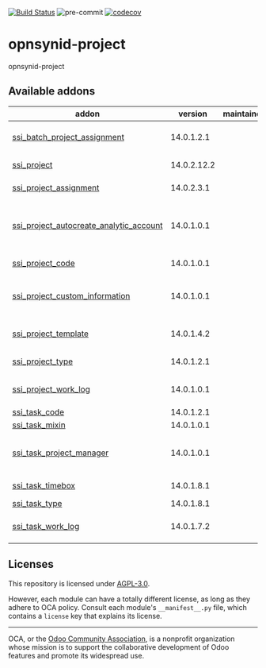 [![Build Status](https://travis-ci.com/open-synergy/opnsynid-project.svg?branch=14.0)](https://travis-ci.com/open-synergy/opnsynid-project)
![pre-commit](https://github.com/open-synergy/opnsynid-project/actions/workflows/pre-commit.yml/badge.svg)
[![codecov](https://codecov.io/gh/open-synergy/opnsynid-project/branch/14.0/graph/badge.svg)](https://codecov.io/gh/open-synergy/opnsynid-project)

<!-- /!\ do not modify above this line -->

# opnsynid-project

opnsynid-project

<!-- /!\ do not modify below this line -->

<!-- prettier-ignore-start -->

[//]: # (addons)

Available addons
----------------
addon | version | maintainers | summary
--- | --- | --- | ---
[ssi_batch_project_assignment](ssi_batch_project_assignment/) | 14.0.1.2.1 |  | Project Batch Assignment
[ssi_project](ssi_project/) | 14.0.2.12.2 |  | Project Extension
[ssi_project_assignment](ssi_project_assignment/) | 14.0.2.3.1 |  | Project Assignment
[ssi_project_autocreate_analytic_account](ssi_project_autocreate_analytic_account/) | 14.0.1.0.1 |  | Project Auto Create Analytic Account
[ssi_project_code](ssi_project_code/) | 14.0.1.0.1 |  | Project Code
[ssi_project_custom_information](ssi_project_custom_information/) | 14.0.1.0.1 |  | Project + Custom Information Integration
[ssi_project_template](ssi_project_template/) | 14.0.1.4.2 |  | Project and Task Template
[ssi_project_type](ssi_project_type/) | 14.0.1.2.1 |  | Project Type
[ssi_project_work_log](ssi_project_work_log/) | 14.0.1.0.1 |  | Project - Work Log Integration
[ssi_task_code](ssi_task_code/) | 14.0.1.2.1 |  | Task Code
[ssi_task_mixin](ssi_task_mixin/) | 14.0.1.0.1 |  | Task Mixin
[ssi_task_project_manager](ssi_task_project_manager/) | 14.0.1.0.1 |  | Project Manager Information on Task
[ssi_task_timebox](ssi_task_timebox/) | 14.0.1.8.1 |  | Task Timebox
[ssi_task_type](ssi_task_type/) | 14.0.1.8.1 |  | Task Type
[ssi_task_work_log](ssi_task_work_log/) | 14.0.1.7.2 |  | Task - Work Log Integration

[//]: # (end addons)

<!-- prettier-ignore-end -->

## Licenses

This repository is licensed under [AGPL-3.0](LICENSE).

However, each module can have a totally different license, as long as they adhere to OCA
policy. Consult each module's `__manifest__.py` file, which contains a `license` key
that explains its license.

----

OCA, or the [Odoo Community Association](http://odoo-community.org/), is a nonprofit
organization whose mission is to support the collaborative development of Odoo features
and promote its widespread use.
